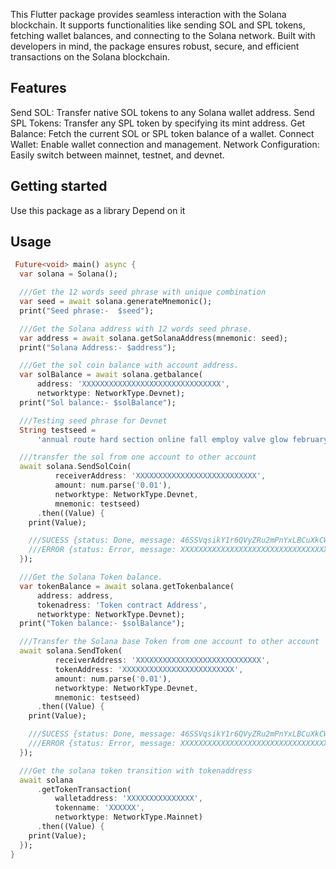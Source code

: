 This Flutter package provides seamless interaction with the Solana blockchain. It supports functionalities like sending SOL and SPL tokens, 
fetching wallet balances, and connecting to the Solana network. Built with developers in mind, the package ensures robust, secure, 
and efficient transactions on the Solana blockchain.
## Features
Send SOL: Transfer native SOL tokens to any Solana wallet address.
Send SPL Tokens: Transfer any SPL token by specifying its mint address.
Get Balance: Fetch the current SOL or SPL token balance of a wallet.
Connect Wallet: Enable wallet connection and management.
Network Configuration: Easily switch between mainnet, testnet, and devnet.

## Getting started
Use this package as a library
Depend on it

## Usage
 
```dart
 Future<void> main() async {
  var solana = Solana();

  ///Get the 12 words seed phrase with unique combination
  var seed = await solana.generateMnemonic();
  print("Seed phrase:-  $seed");

  ///Get the Solana address with 12 words seed phrase.
  var address = await solana.getSolanaAddress(mnemonic: seed);
  print("Solana Address:- $address");

  ///Get the sol coin balance with account address.
  var solBalance = await solana.getbalance(
      address: 'XXXXXXXXXXXXXXXXXXXXXXXXXXXXXXX',
      networktype: NetworkType.Devnet);
  print("Sol balance:- $solBalance");

  ///Testing seed phrase for Devnet
  String testseed =
      'annual route hard section online fall employ valve glow february box audit';

  ///transfer the sol from one account to other account
  await solana.SendSolCoin(
          receiverAddress: 'XXXXXXXXXXXXXXXXXXXXXXXXXXX',
          amount: num.parse('0.01'),
          networktype: NetworkType.Devnet,
          mnemonic: testseed)
      .then((Value) {
    print(Value);

    ///SUCESS {status: Done, message: 46SSVqsikY1r6QVyZRu2mPnYxLBCuXkCWY5v9gtFScwRDWU935MTFMerK4sdANhdiM3eJZCgRUXcrwesguwHGEtE}
    ///ERROR {status: Error, message: XXXXXXXXXXXXXXXXXXXXXXXXXXXXXXXXXXXXXXXXXXXXXXXXX}
  });

  ///Get the Solana Token balance.
  var tokenBalance = await solana.getTokenbalance(
      address: address,
      tokenadress: 'Token contract Address',
      networktype: NetworkType.Devnet);
  print("Token balance:- $solBalance");

  ///Transfer the Solana base Token from one account to other account
  await solana.SendToken(
          receiverAddress: 'XXXXXXXXXXXXXXXXXXXXXXXXXXXX',
          tokenAddress: 'XXXXXXXXXXXXXXXXXXXXXXXXX',
          amount: num.parse('0.01'),
          networktype: NetworkType.Devnet,
          mnemonic: testseed)
      .then((Value) {
    print(Value);

    ///SUCESS {status: Done, message: 46SSVqsikY1r6QVyZRu2mPnYxLBCuXkCWY5v9gtFScwRDWU935MTFMerK4sdANhdiM3eJZCgRUXcrwesguwHGEtE}
    ///ERROR {status: Error, message: XXXXXXXXXXXXXXXXXXXXXXXXXXXXXXXXXXXXXXXXXXXXXXXXX}
  });

  ///Get the solana token transition with tokenaddress
  await solana
      .getTokenTransaction(
          walletaddress: 'XXXXXXXXXXXXXXX',
          tokenname: 'XXXXXX',
          networktype: NetworkType.Mainnet)
      .then((Value) {
    print(Value);
  });
}
```

